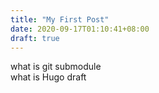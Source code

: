 ```yaml
---
title: "My First Post"
date: 2020-09-17T01:10:41+08:00
draft: true
---
```


what is git submodule  
what is Hugo draft
